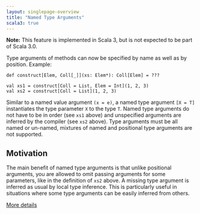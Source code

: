 ```yaml
---
layout: singlepage-overview
title: "Named Type Arguments"
scala3: true
---
```


<!-- THIS FILE HAS BEEN GENERATED BY SCALADOC PREPROCESSOR.
    The whole process of generation the docs can be found under this README: https://github.com/lampepfl/dotty/blob/master/docs/README.md
    The source file can be found here https://github.com/lampepfl/dotty/edit/master/docs/docs/reference/experimental/named-typeargs.md
    NOTE THAT ANY CHANGES TO THIS FILE WILL BE OVERRIDEN BY PREPROCESSOR.
-->

**Note:** This feature is implemented in Scala 3, but is not expected to be part of Scala 3.0.

Type arguments of methods can now be specified by name as well as by position. Example:

<div class="snippet" ><div class="buttons"></div><pre><code class="language-scala"><span id="0" class="" >def construct[Elem, Coll[_]](xs: Elem*): Coll[Elem] = ???
</span><span id="1" class="" >
</span><span id="2" class="" >val xs1 = construct[Coll = List, Elem = Int](1, 2, 3)
</span><span id="3" class="" >val xs2 = construct[Coll = List](1, 2, 3)
</span></code></pre></div>

Similar to a named value argument `(x = e)`, a named type argument
`[X = T]` instantiates the type parameter `X` to the type `T`.
Named type arguments do not have to be in order (see `xs1` above) and
unspecified arguments are inferred by the compiler (see `xs2` above).
Type arguments must be all named or un-named, mixtures of named and
positional type arguments are not supported.

## Motivation

The main benefit of named type arguments is that unlike positional arguments,
you are allowed to omit passing arguments for some parameters, like in the
definition of `xs2` above. A missing type argument is inferred as usual by
local type inference. This is particularly useful in situations where some type
arguments can be easily inferred from others.

[More details](./named-typeargs-spec.md)
